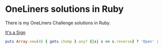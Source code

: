 # OneLiners solutions in Ruby

There is my OneLiners Challenge solutions in Ruby.

[It's a Sign](hard/pro-its-a-sign)
```ruby
puts Array.new(4) { gets.chomp }.any? {|s| s == s.reverse} ? 'Open' : 'Trash'
```
